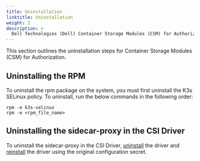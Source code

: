 ```yaml
---
title: Uninstallation
linktitle: Uninstallation 
weight: 2
description: >
  Dell Technologies (Dell) Container Storage Modules (CSM) for Authorization Uninstallation
---
```


This section outlines the uninstallation steps for Container Storage Modules (CSM) for Authorization. 

## Uninstalling the RPM

To uninstall the rpm package on the system, you must first uninstall the K3s SELinux policy. To uninstall, run the below commands in the following order:

```
rpm -e k3s-selinux
rpm -e <rpm_file_name>
```

## Uninstalling the sidecar-proxy in the CSI Driver

To uninstall the sidecar-proxy in the CSI Driver, [uninstall](../../csidriver/uninstall) the driver and [reinstall](../../deployment) the driver using the original configuration secret.